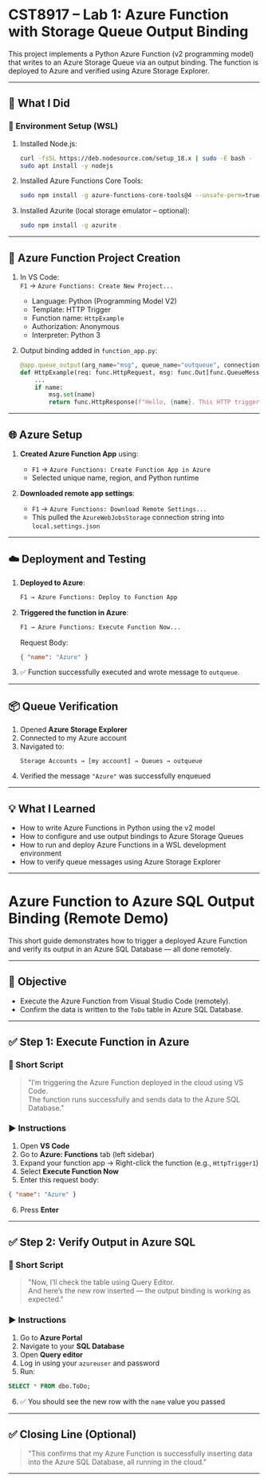 # CST8917 – Lab 1: Azure Function with Storage Queue Output Binding

This project implements a Python Azure Function (v2 programming model) that writes to an Azure Storage Queue via an output binding. The function is deployed to Azure and verified using Azure Storage Explorer.

---

## 🚀 What I Did

### 🔧 Environment Setup (WSL)

1. Installed Node.js:
   ```bash
   curl -fsSL https://deb.nodesource.com/setup_18.x | sudo -E bash -
   sudo apt install -y nodejs
   ```

2. Installed Azure Functions Core Tools:
   ```bash
   sudo npm install -g azure-functions-core-tools@4 --unsafe-perm=true
   ```

3. Installed Azurite (local storage emulator – optional):
   ```bash
   sudo npm install -g azurite
   ```

---

## 🧰 Azure Function Project Creation

1. In VS Code:  
   `F1` → `Azure Functions: Create New Project...`
   - Language: Python (Programming Model V2)
   - Template: HTTP Trigger
   - Function name: `HttpExample`
   - Authorization: Anonymous
   - Interpreter: Python 3

2. Output binding added in `function_app.py`:
   ```python
   @app.queue_output(arg_name="msg", queue_name="outqueue", connection="AzureWebJobsStorage")
   def HttpExample(req: func.HttpRequest, msg: func.Out[func.QueueMessage]) -> func.HttpResponse:
       ...
       if name:
           msg.set(name)
           return func.HttpResponse(f"Hello, {name}. This HTTP triggered function executed successfully.")
   ```

---

## 🌐 Azure Setup

1. **Created Azure Function App** using:
   - `F1` → `Azure Functions: Create Function App in Azure`
   - Selected unique name, region, and Python runtime

2. **Downloaded remote app settings**:
   - `F1` → `Azure Functions: Download Remote Settings...`
   - This pulled the `AzureWebJobsStorage` connection string into `local.settings.json`

---

## ☁️ Deployment and Testing

1. **Deployed to Azure**:
   ```bash
   F1 → Azure Functions: Deploy to Function App
   ```

2. **Triggered the function in Azure**:
   ```bash
   F1 → Azure Functions: Execute Function Now...
   ```

   Request Body:
   ```json
   { "name": "Azure" }
   ```

3. ✅ Function successfully executed and wrote message to `outqueue`.

---

## 📦 Queue Verification

1. Opened **Azure Storage Explorer**
2. Connected to my Azure account
3. Navigated to:
   ```
   Storage Accounts → [my account] → Queues → outqueue
   ```
4. Verified the message `"Azure"` was successfully enqueued

---

## 💡 What I Learned

- How to write Azure Functions in Python using the v2 model
- How to configure and use output bindings to Azure Storage Queues
- How to run and deploy Azure Functions in a WSL development environment
- How to verify queue messages using Azure Storage Explorer

---



# Azure Function to Azure SQL Output Binding (Remote Demo)

This short guide demonstrates how to trigger a deployed Azure Function and verify its output in an Azure SQL Database — all done remotely.

---

## 🎯 Objective

- Execute the Azure Function from Visual Studio Code (remotely).
- Confirm the data is written to the `ToDo` table in Azure SQL Database.

---

## ✅ Step 1: Execute Function in Azure

### 💬 Short Script

> "I’m triggering the Azure Function deployed in the cloud using VS Code.  
> The function runs successfully and sends data to the Azure SQL Database."

### ▶️ Instructions

1. Open **VS Code**
2. Go to **Azure: Functions** tab (left sidebar)
3. Expand your function app → Right-click the function (e.g., `HttpTrigger1`)
4. Select **Execute Function Now**
5. Enter this request body:
```json
{ "name": "Azure" }
```
6. Press **Enter**

---

## ✅ Step 2: Verify Output in Azure SQL

### 💬 Short Script

> "Now, I’ll check the table using Query Editor.  
> And here’s the new row inserted — the output binding is working as expected."

### ▶️ Instructions

1. Go to **Azure Portal**
2. Navigate to your **SQL Database**
3. Open **Query editor**
4. Log in using your `azureuser` and password
5. Run:
```sql
SELECT * FROM dbo.ToDo;
```

6. ✅ You should see the new row with the `name` value you passed

---

## ✅ Closing Line (Optional)

> "This confirms that my Azure Function is successfully inserting data into the Azure SQL Database, all running in the cloud."

---


